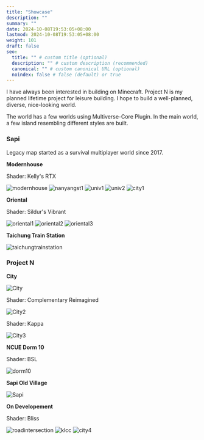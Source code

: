```yaml
---
title: "Showcase"
description: ""
summary: ""
date: 2024-10-08T19:53:05+08:00
lastmod: 2024-10-08T19:53:05+08:00
weight: 101
draft: false
seo:
  title: "" # custom title (optional)
  description: "" # custom description (recommended)
  canonical: "" # custom canonical URL (optional)
  noindex: false # false (default) or true
---
```


I have always been interested in building on Minecraft. Project N is my planned lifetime project for leisure building. I hope to build a well-planned, diverse, nice-looking world.

The world has a few worlds using Multiverse-Core Plugin. In the main world, a few island resembling different styles are built.

### Sapi

Legacy map started as a survival multiplayer world since 2017.

**Modernhouse**

Shader: Kelly's RTX

![modernhouse](images/minecraft/showcase/modernhouse.jpg)
![nanyangst1](images/minecraft/showcase/nanyangst1.png)
![univ1](images/minecraft/showcase/univ1.png)
![univ2](images/minecraft/showcase/univ2.png)
![city1](images/minecraft/showcase/city1.png)

**Oriental**

Shader: Sildur's Vibrant

![oriental1](images/minecraft/showcase/oriental1.png)
![oriental2](images/minecraft/showcase/oriental2.png)
![oriental3](images/minecraft/showcase/oriental3.png)

**Taichung Train Station**

![taichungtrainstation](images/minecraft/showcase/taichungtrainstation.png)

### Project N

**City**

![City](images/minecraft/showcase/city.jpg)

Shader: Complementary Reimagined

![City2](images/minecraft/showcase/city2.png)

Shader: Kappa

![City3](images/minecraft/showcase/city3.png)

**NCUE Dorm 10**

Shader: BSL

![dorm10](images/minecraft/showcase/dorm10.png)

**Sapi Old Village**

![Sapi](images/minecraft/showcase/sapi.jpg)

**On Developement**

Shader: Bliss

![roadintersection](images/minecraft/showcase/roadintersection.png)
![klcc](images/minecraft/showcase/klcc.png)
![city4](images/minecraft/showcase/city4.png)